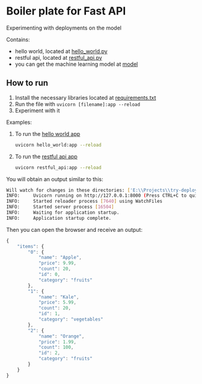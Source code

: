 # Boiler plate for Fast API

Experimenting with deployments on the model

Contains:

- hello world, located at [hello_world.py](hello_world.py)
- restful api, located at [restful_api.py](restful_api.py)
- you can get the machine learning model at [model](https://drive.google.com/drive/folders/1DJUMwuUh7mPa8BB7uNk6xWjsL1i_qS3I?usp=share_link)

## How to run

1. Install the necessary libraries located at [requirements.txt](requirements.txt)
2. Run the file with `uvicorn [filename]:app --reload`
3. Experiment with it

Examples:

1. To run the [hello world app](hello_world.py)

   ```bash
   uvicorn hello_world:app --reload
   ```

2. To run the [restful api app](restful_api.py)

   ```bash
   uvicorn restful_api:app --reload
   ```

You will obtain an output similar to this:

```bash
Will watch for changes in these directories: ['E:\\Projects\\try-deploying-model']
INFO:     Uvicorn running on http://127.0.0.1:8000 (Press CTRL+C to quit)
INFO:     Started reloader process [7640] using WatchFiles
INFO:     Started server process [16504]
INFO:     Waiting for application startup.
INFO:     Application startup complete.
```

Then you can open the browser and receive an output:

```javascript
{
    "items": {
        "0": {
            "name": "Apple",
            "price": 9.99,
            "count": 20,
            "id": 0,
            "category": "fruits"
        },
        "1": {
            "name": "Kale",
            "price": 5.99,
            "count": 20,
            "id": 1,
            "category": "vegetables"
        },
        "2": {
            "name": "Orange",
            "price": 1.99,
            "count": 100,
            "id": 2,
            "category": "fruits"
        }
    }
}
```
